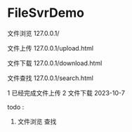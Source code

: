 # FileSvrDemo

文件浏览
127.0.0.1/

文件上传
127.0.0.1/upload.html

文件下载
127.0.0.1/download.html

文件查找
127.0.0.1/search.html


1 已经完成文件上传
2 文件下载 2023-10-7

todo :
1. 文件浏览 查找